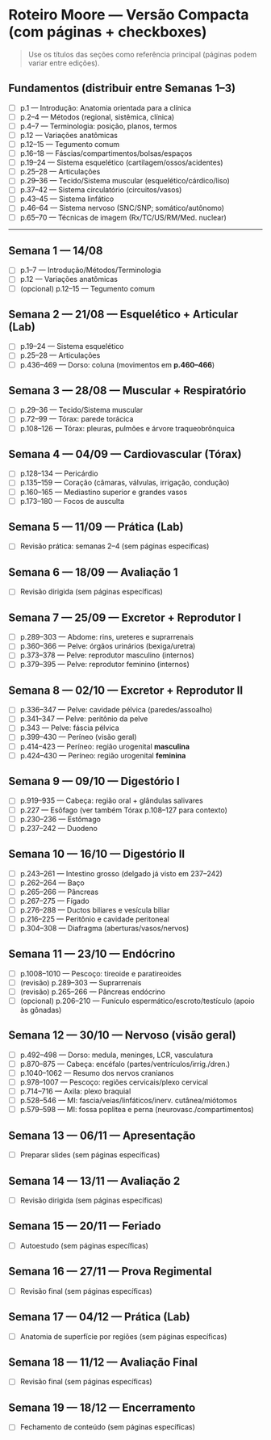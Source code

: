 # Roteiro Moore — Versão Compacta (com páginas + checkboxes)

> Use os títulos das seções como referência principal (páginas podem variar entre edições).

## Fundamentos (distribuir entre Semanas 1–3)
- [ ] p.1 — Introdução: Anatomia orientada para a clínica
- [ ] p.2–4 — Métodos (regional, sistêmica, clínica)
- [ ] p.4–7 — Terminologia: posição, planos, termos
- [ ] p.12 — Variações anatômicas
- [ ] p.12–15 — Tegumento comum
- [ ] p.16–18 — Fáscias/compartimentos/bolsas/espaços
- [ ] p.19–24 — Sistema esquelético (cartilagem/ossos/acidentes)
- [ ] p.25–28 — Articulações
- [ ] p.29–36 — Tecido/Sistema muscular (esquelético/cárdico/liso)
- [ ] p.37–42 — Sistema circulatório (circuitos/vasos)
- [ ] p.43–45 — Sistema linfático
- [ ] p.46–64 — Sistema nervoso (SNC/SNP; somático/autônomo)
- [ ] p.65–70 — Técnicas de imagem (Rx/TC/US/RM/Med. nuclear)

---

## Semana 1 — 14/08
- [ ] p.1–7 — Introdução/Métodos/Terminologia
- [ ] p.12 — Variações anatômicas
- [ ] (opcional) p.12–15 — Tegumento comum

## Semana 2 — 21/08 — Esquelético + Articular (Lab)
- [ ] p.19–24 — Sistema esquelético
- [ ] p.25–28 — Articulações
- [ ] p.436–469 — Dorso: coluna (movimentos em **p.460–466**)

## Semana 3 — 28/08 — Muscular + Respiratório
- [ ] p.29–36 — Tecido/Sistema muscular
- [ ] p.72–99 — Tórax: parede torácica
- [ ] p.108–126 — Tórax: pleuras, pulmões e árvore traqueobrônquica

## Semana 4 — 04/09 — Cardiovascular (Tórax)
- [ ] p.128–134 — Pericárdio
- [ ] p.135–159 — Coração (câmaras, válvulas, irrigação, condução)
- [ ] p.160–165 — Mediastino superior e grandes vasos
- [ ] p.173–180 — Focos de ausculta

## Semana 5 — 11/09 — Prática (Lab)
- [ ] Revisão prática: semanas 2–4 (sem páginas específicas)

## Semana 6 — 18/09 — Avaliação 1
- [ ] Revisão dirigida (sem páginas específicas)

## Semana 7 — 25/09 — Excretor + Reprodutor I
- [ ] p.289–303 — Abdome: rins, ureteres e suprarrenais
- [ ] p.360–366 — Pelve: órgãos urinários (bexiga/uretra)
- [ ] p.373–378 — Pelve: reprodutor masculino (internos)
- [ ] p.379–395 — Pelve: reprodutor feminino (internos)

## Semana 8 — 02/10 — Excretor + Reprodutor II
- [ ] p.336–347 — Pelve: cavidade pélvica (paredes/assoalho)
- [ ] p.341–347 — Pelve: peritônio da pelve
- [ ] p.343 — Pelve: fáscia pélvica
- [ ] p.399–430 — Períneo (visão geral)
- [ ] p.414–423 — Períneo: região urogenital **masculina**
- [ ] p.424–430 — Períneo: região urogenital **feminina**

## Semana 9 — 09/10 — Digestório I
- [ ] p.919–935 — Cabeça: região oral + glândulas salivares
- [ ] p.227 — Esôfago (ver também Tórax p.108–127 para contexto)
- [ ] p.230–236 — Estômago
- [ ] p.237–242 — Duodeno

## Semana 10 — 16/10 — Digestório II
- [ ] p.243–261 — Intestino grosso (delgado já visto em 237–242)
- [ ] p.262–264 — Baço
- [ ] p.265–266 — Pâncreas
- [ ] p.267–275 — Fígado
- [ ] p.276–288 — Ductos biliares e vesícula biliar
- [ ] p.216–225 — Peritônio e cavidade peritoneal
- [ ] p.304–308 — Diafragma (aberturas/vasos/nervos)

## Semana 11 — 23/10 — Endócrino
- [ ] p.1008–1010 — Pescoço: tireoide e paratireoides
- [ ] (revisão) p.289–303 — Suprarrenais
- [ ] (revisão) p.265–266 — Pâncreas endócrino
- [ ] (opcional) p.206–210 — Funículo espermático/escroto/testículo (apoio às gônadas)

## Semana 12 — 30/10 — Nervoso (visão geral)
- [ ] p.492–498 — Dorso: medula, meninges, LCR, vasculatura
- [ ] p.870–875 — Cabeça: encéfalo (partes/ventrículos/irrig./dren.)
- [ ] p.1040–1062 — Resumo dos nervos cranianos
- [ ] p.978–1007 — Pescoço: regiões cervicais/plexo cervical
- [ ] p.714–716 — Axila: plexo braquial
- [ ] p.528–546 — MI: fascia/veias/linfáticos/inerv. cutânea/miótomos
- [ ] p.579–598 — MI: fossa poplítea e perna (neurovasc./compartimentos)

## Semana 13 — 06/11 — Apresentação
- [ ] Preparar slides (sem páginas específicas)

## Semana 14 — 13/11 — Avaliação 2
- [ ] Revisão dirigida (sem páginas específicas)

## Semana 15 — 20/11 — Feriado
- [ ] Autoestudo (sem páginas específicas)

## Semana 16 — 27/11 — Prova Regimental
- [ ] Revisão final (sem páginas específicas)

## Semana 17 — 04/12 — Prática (Lab)
- [ ] Anatomia de superfície por regiões (sem páginas específicas)

## Semana 18 — 11/12 — Avaliação Final
- [ ] Revisão final (sem páginas específicas)

## Semana 19 — 18/12 — Encerramento
- [ ] Fechamento de conteúdo (sem páginas específicas)
